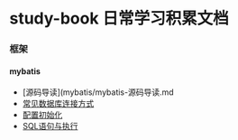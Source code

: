 # study-book 日常学习积累文档

 ### 框架
 #### mybatis
 + [源码导读](mybatis/mybatis-源码导读.md
 + [常见数据库连接方式](mybatis/mybatis-数据库连接方式.md)
 + [配置初始化](mybatis/mybatis-配置初始化.md)
 + [SQL语句与执行](mybatis/mybatis-SQL语句与执行.md)
